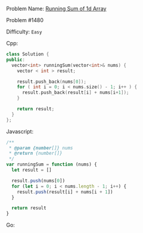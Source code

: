Problem Name: [Running Sum of 1d Array](https://leetcode.com/problems/running-sum-of-1d-array/)

Problem #1480

Difficulty: `Easy`

Cpp:

```cpp
class Solution {
public:
  vector<int> runningSum(vector<int>& nums) {
    vector < int > result;

    result.push_back(nums[0]);
    for ( int i = 0; i < nums.size() - 1; i++ ) {
      result.push_back(result[i] + nums[i+1]);
    }

    return result;
  }
};
```

Javascript:

```js
/**
 * @param {number[]} nums
 * @return {number[]}
 */
var runningSum = function (nums) {
  let result = []

  result.push(nums[0])
  for (let i = 0; i < nums.length - 1; i++) {
    result.push(result[i] + nums[i + 1])
  }

  return result
}
```

Go:

```go

```
